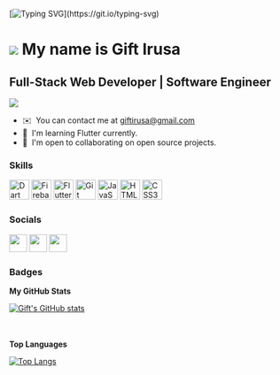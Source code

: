 [![Typing SVG](https://readme-typing-svg.herokuapp.com/?lines=Hello+Human+...)](https://git.io/typing-svg)

![](https://user-images.githubusercontent.com/18350557/176309783-0785949b-9127-417c-8b55-ab5a4333674e.gif)
My name is Gift Irusa
====================================================================================================================================

Full-Stack Web Developer | Software Engineer
-----------------
![](https://komarev.com/ghpvc/?username=giftirusa&style=for-the-badge)
* ✉️  You can contact me at [giftirusa@gmail.com](mailto:giftirusa@gmail.com)
* 🧠  I'm learning Flutter currently.
* 🤝  I'm open to collaborating on open source projects.

### Skills


<p align="left">
<a href="https://dart.dev/" target="_blank" rel="noreferrer"><img src="https://raw.githubusercontent.com/danielcranney/readme-generator/main/public/icons/skills/dart-colored.svg" width="36" height="36" alt="Dart" /></a>
<a href="https://firebase.google.com/" target="_blank" rel="noreferrer"><img src="https://raw.githubusercontent.com/danielcranney/readme-generator/main/public/icons/skills/firebase-colored.svg" width="36" height="36" alt="Firebase" /></a>
<a href="https://flutter.dev/" target="_blank" rel="noreferrer"><img src="https://raw.githubusercontent.com/danielcranney/readme-generator/main/public/icons/skills/flutter-colored.svg" width="36" height="36" alt="Flutter" /></a>
<a href="https://git-scm.com/" target="_blank" rel="noreferrer"><img src="https://raw.githubusercontent.com/danielcranney/readme-generator/main/public/icons/skills/git-colored.svg" width="36" height="36" alt="Git" /></a>
<a href="https://developer.mozilla.org/en-US/docs/Web/JavaScript" target="_blank" rel="noreferrer"><img src="https://raw.githubusercontent.com/danielcranney/readme-generator/main/public/icons/skills/javascript-colored.svg" width="36" height="36" alt="JavaScript" /></a>
<a href="https://developer.mozilla.org/en-US/docs/Glossary/HTML5" target="_blank" rel="noreferrer"><img src="https://raw.githubusercontent.com/danielcranney/readme-generator/main/public/icons/skills/html5-colored.svg" width="36" height="36" alt="HTML5" /></a>
<a href="https://www.w3.org/TR/CSS/#css" target="_blank" rel="noreferrer"><img src="https://raw.githubusercontent.com/danielcranney/readme-generator/main/public/icons/skills/css3-colored.svg" width="36" height="36" alt="CSS3" /></a>

</p>


### Socials

<p align="left"> <a href="https://www.github.com/giftirusa" target="_blank" rel="noreferrer"><img src="https://raw.githubusercontent.com/danielcranney/readme-generator/main/public/icons/socials/github.svg" width="32" height="32" /></a> <a href="https://www.linkedin.com/in/#" target="_blank" rel="noreferrer"><img src="https://raw.githubusercontent.com/danielcranney/readme-generator/main/public/icons/socials/linkedin.svg" width="32" height="32" /></a> <a href="https://www.twitter.com/#" target="_blank" rel="noreferrer"><img src="https://raw.githubusercontent.com/danielcranney/readme-generator/main/public/icons/socials/twitter.svg" width="32" height="32" /></a> 


### Badges

<b>My GitHub Stats</b>

<a href="https://github.com/giftirusa">
  <img align="center" src="https://github-readme-stats.vercel.app/api?username=giftirusa&show_icons=true&theme=transparent" alt="Gift's GitHub stats" />
</a>
  <br>
<br>
<br>

<b>Top Languages</b>

[![Top Langs](https://github-readme-stats-blindbanditbmc.vercel.app/api/top-langs/?username=giftirusa&layout=compact&show_icons=true&theme=transparent&langs_count=6)](https://github.com/giftirusa/github-readme-stats)

